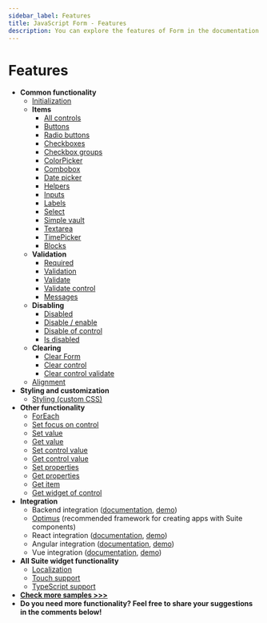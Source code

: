 ```yaml
---
sidebar_label: Features
title: JavaScript Form - Features 
description: You can explore the features of Form in the documentation of the DHTMLX JavaScript UI library. Browse developer guides and API reference, try out code examples and live demos, and download a free 30-day evaluation version of DHTMLX Suite 7.
---
```


# Features

- **Common functionality**
  - [Initialization](https://snippet.dhtmlx.com/yut2mnsz)
  - **Items**
    - [All controls](https://snippet.dhtmlx.com/ikyyekxq)
    - [Buttons](https://snippet.dhtmlx.com/qgxzwyfa)
    - [Radio buttons](https://snippet.dhtmlx.com/ycp1cbct)
    - [Checkboxes](https://snippet.dhtmlx.com/scs712zl)
    - [Checkbox groups](https://snippet.dhtmlx.com/p89u4ovb)
    - [ColorPicker](https://snippet.dhtmlx.com/n52dl19s)
    - [Combobox](https://snippet.dhtmlx.com/wla7u1xq)
    - [Date picker](https://snippet.dhtmlx.com/q3yk7e6s)
    - [Helpers](https://snippet.dhtmlx.com/84k1mstw)
    - [Inputs](https://snippet.dhtmlx.com/9q8fubjm)
    - [Labels](https://snippet.dhtmlx.com/7m2wxs8c)
    - [Select](https://snippet.dhtmlx.com/yo9w9o2t)
    - [Simple vault](https://snippet.dhtmlx.com/ofy4k51o)
    - [Textarea](https://snippet.dhtmlx.com/mt93jzrk)
    - [TimePicker](https://snippet.dhtmlx.com/4k3o8p7b)
    - [Blocks](https://snippet.dhtmlx.com/1pzybtja)
  - **Validation**
    - [Required](https://snippet.dhtmlx.com/0pr3var0)
    - [Validation](https://snippet.dhtmlx.com/3cz9v7rm)
    - [Validate](https://snippet.dhtmlx.com/pmz0zk16)
    - [Validate control](https://snippet.dhtmlx.com/2wz5lfbp)
    - [Messages](https://snippet.dhtmlx.com/yhiuq2mi)
  - **Disabling**
    - [Disabled](https://snippet.dhtmlx.com/7qjwg2sw)
    - [Disable / enable](https://snippet.dhtmlx.com/few71nk2)
    - [Disable of control](https://snippet.dhtmlx.com/n0ndn215)
    - [Is disabled](https://snippet.dhtmlx.com/lthu8p6p)
  - **Clearing**
    - [Clear Form](https://snippet.dhtmlx.com/a64ih4ih)
    - [Clear control](https://snippet.dhtmlx.com/82i6levj)
    - [Clear control validate](https://snippet.dhtmlx.com/2yj3obz2)
  - [Alignment](https://snippet.dhtmlx.com/jjhkypod)
- **Styling and customization**
  - [Styling (custom CSS)](https://snippet.dhtmlx.com/wnscgb50)
- **Other functionality**
  - [ForEach](https://snippet.dhtmlx.com/hqzqpavs)
  - [Set focus on control](https://snippet.dhtmlx.com/tye82oqs)
  - [Set value](https://snippet.dhtmlx.com/7nxbtlzs)
  - [Get value](https://snippet.dhtmlx.com/odod5v12)
  - [Set control value](https://snippet.dhtmlx.com/ptwm9ttd)
  - [Get control value](https://snippet.dhtmlx.com/q3u16v01)
  - [Set properties](https://snippet.dhtmlx.com/67s17ve7)
  - [Get properties](https://snippet.dhtmlx.com/7ubqapqq)
  - [Get item](https://snippet.dhtmlx.com/ocfas6go)
  - [Get widget of control](https://snippet.dhtmlx.com/0aqkdsi7)
- **Integration**
  - Backend integration ([documentation](integration/suite_and_backend.md), [demo](https://github.com/DHTMLX/nodejs-suite-demo))
  - [Optimus](optimus_guides.md) (recommended framework for creating apps with Suite components)
  - React integration ([documentation](integration/suite_and_react.md), [demo](https://github.com/DHTMLX/react-widgets))
  - Angular integration ([documentation](integration/suite_and_angular.md), [demo](https://github.com/DHTMLX/angular-suite-demo))
  - Vue integration ([documentation](integration/suite_and_vue.md), [demo](https://github.com/DHTMLX/vue-suite-demo))
- **All Suite widget functionality**
  - [Localization](https://snippet.dhtmlx.com/x8n18cr4)
  - [Touch support](https://snippet.dhtmlx.com/q3cu6x1a)
  - [TypeScript support](common_features/using_typescript.md)
- [**Check more samples >>>**](https://snippet.dhtmlx.com/all?text=form)
- **Do you need more functionality? Feel free to share your suggestions in the comments below!**

